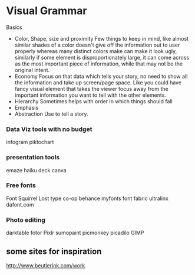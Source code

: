 # Visual Grammar

Basics
* Color, Shape, size and proximity
Few things to keep in mind, like almost similar shades of a color doesn't give off the information out to user properly whereas many distinct colors make can make it look ugly, similarly if some element is disproportionately large, it can come across as the most important piece of information, while that may not be the original intent.
* Economy
Focus on that data which tells your story, no need to show all the information and take up screen/page space. Like you could have fancy visual element that takes the viewer focus away from the important information you want to tell with the other elements.
* Hierarchy
Sometimes helps with order in which things should fall
* Emphasis
* Abstraction
Use to tell a story.


### Data Viz tools with no budget
infogram
piktochart
### presentation tools
emaze
haiku deck
canva

### Free fonts
Font Squirrel
Lost type co-op
behance
myfonts
font fabric
ultralinx
dafont.com

### Photo editing
darktable
fotor
Pixlr
sumopaint
picmonkey
picadilo
GIMP


## some sites for inspiration
http://www.beutlerink.com/work
